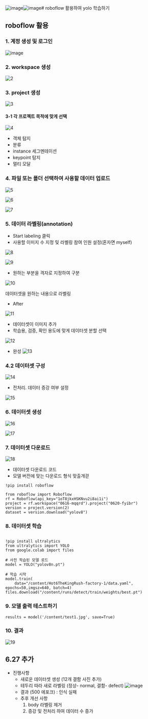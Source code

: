 ![image](https://github.com/user-attachments/assets/81273af6-c764-4876-9dde-aa8c408e6d00)![image](https://github.com/user-attachments/assets/18e4d457-6107-43f9-997a-f19085e40693)# roboflow 활용하여 yolo 학습하기


## roboflow 활용

### 1. 계정 생성 및 로그인

![image](https://github.com/user-attachments/assets/b860467b-2b0c-4c0e-ae9e-9aaf9801463f)

### 2. workspace 생성

![2](https://github.com/user-attachments/assets/750fc7ec-f06e-4dae-83ca-470dba18783b)

### 3. project 생성

![3](https://github.com/user-attachments/assets/bbd40f58-84fb-489b-80fb-ebaef204772f)



#### 3-1 각 프로젝트 목적에 맞게 선택

![4](https://github.com/user-attachments/assets/1b42175d-87dc-45d6-9287-4079ad4b393a)


- 객체 탐지
- 분류
- instance 세그멘테이션
- keypoint 탐지
- 멀티 모달

### 4. 파일 또는 폴더 선택하여 사용할 데이터 업로드

![5](https://github.com/user-attachments/assets/14f76ea6-1aff-42d5-9056-720f91b374b5)


![6](https://github.com/user-attachments/assets/e778cc06-e422-4dc4-b97b-dfec89b42ed4)


![7](https://github.com/user-attachments/assets/656c13b2-1c5e-4eae-bbc7-0ea4d04afaf0)


### 5. 데이터 라벨링(annotation)

- Start labeling 클릭
- 사용할 이미지 수 지정 및 라벨링 참여 인원 설정(혼자면 myself)

![8](https://github.com/user-attachments/assets/124b4fbc-0704-4b48-ab38-db89e5d19a09)


![9](https://github.com/user-attachments/assets/6e72b520-cb6a-449f-984a-56efe72b8e1a)

- 원하는 부분을 격자로 지정하여 구분

![10](https://github.com/user-attachments/assets/fdf81846-a513-4a9e-a635-dac19e1cc0c7)


데이터셋을 원하는 내용으로 라벨링

- After

![11](https://github.com/user-attachments/assets/6ee1ff23-6431-4492-90c9-3ab0364b764f)


- 데이터셋이 이미지 추가
- 학습용, 검증, 확인 용도에 맞게 데이터셋 분할 선택

![12](https://github.com/user-attachments/assets/7fabbf88-24ca-43ca-b3fe-b22a22182288)


- 완성
![13](https://github.com/user-attachments/assets/d9abd692-e13d-42ed-b60d-fca85876d15e)


### 4.2 데이터셋 구성

![14](https://github.com/user-attachments/assets/03f08ff9-503b-4f2e-ac88-f12ece1192e3)


- 전처리. 데이터 증강 여부 설정

![15](https://github.com/user-attachments/assets/10daecaa-8d04-4b0b-a05d-d45f3e05fa60)

### 6. 데이터셋 생성

![16](https://github.com/user-attachments/assets/a38c44fa-a7ae-4c81-aa81-8bd09e7ce664)


![17](https://github.com/user-attachments/assets/a0175ab6-fb96-43f9-bf8b-483999981d46)


### 7. 데이터셋 다운로드

![18](https://github.com/user-attachments/assets/2f3c39c3-4105-41a6-87d3-d0021e4f4ddb)


- 데이터셋 다운로드 코드
- 모델 버전에 맞는 다운로드 형식 맞출개걷

```
!pip install roboflow

from roboflow import Roboflow
rf = Roboflow(api_key="1oT8jkxHSKNvu2i8ai1i")
project = rf.workspace("0616-mqqrd").project("0620-fyibr")
version = project.version(2)
dataset = version.download("yolov8")
```

### 8. 데이터셋 학습

```

!pip install ultralytics
from ultralytics import YOLO
from google.colab import files

# 사전 학습된 모델 로드
model = YOLO("yolov8n.pt")

# 학습 시작
model.train(
    data="/content/Hot6TheKingRush-factory-1/data.yaml",  epochs=50,imgsz=640, batch=4)
files.download("/content/runs/detect/train/weights/best.pt")
```

### 9. 모델 출력 테스트하기

```
results = model('/content/test1.jpg', save=True)

```

### 10. 결과

![19](https://github.com/user-attachments/assets/83c471c2-4319-4a59-b659-31e663973ace)



## 6.27 추가
- 진행사항
  - 새로운 데이터셋 생성 (12개 결함 사진 추가)
  - 테두리 따라 새로 라벨링 (정상- normal, 결함- defect)
    ![image](https://github.com/user-attachments/assets/76e26f00-82f3-4022-89c5-a5eeec0f5e1f)
  - 결과 (500 에포크) : 인식 실패
  - 추후 개선 사항
    1. body 라벨링 제거
    2. 증강 및 전처리 하여 데이터 수 증가 

